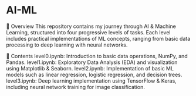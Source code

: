 # AI-ML

📌 Overview
This repository contains my journey through AI & Machine Learning, structured into four progressive levels of tasks. Each level includes practical implementations of ML concepts, ranging from basic data processing to deep learning with neural networks.

📂 Contents
level0.ipynb: Introduction to basic data operations, NumPy, and Pandas.
level1.ipynb: Exploratory Data Analysis (EDA) and visualization using Matplotlib & Seaborn.
level2.ipynb: Implementation of basic ML models such as linear regression, logistic regression, and decision trees.
level3.ipynb: Deep learning implementation using TensorFlow & Keras, including neural network training for image classification.
